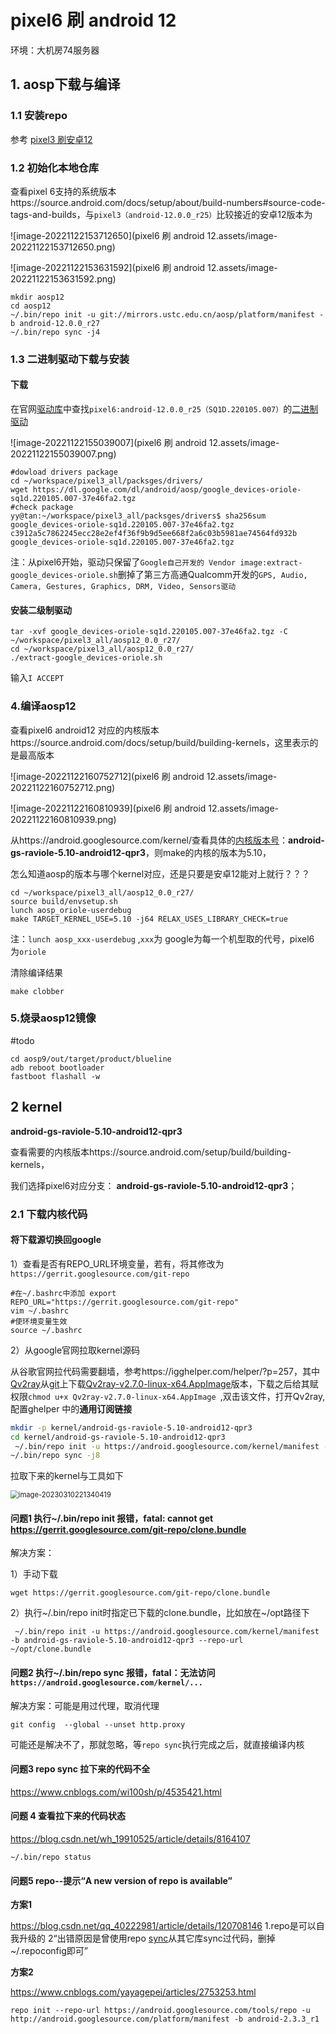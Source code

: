# pixel6 刷 android 12

环境：大机房74服务器

## 1. aosp下载与编译

### 1.1 安装repo

参考 [pixel3 刷安卓12](https://github.com/Ying-Yuan07/pixel3/blob/main/pixel3%20%E5%88%B7%E5%AE%89%E5%8D%9312.md)

### 1.2 初始化本地仓库

查看pixel 6支持的系统版本https://source.android.com/docs/setup/about/build-numbers#source-code-tags-and-builds，与`pixel3（android-12.0.0_r25）`比较接近的安卓12版本为

![image-20221122153712650](pixel6 刷 android 12.assets/image-20221122153712650.png)

![image-20221122153631592](pixel6 刷 android 12.assets/image-20221122153631592.png)

```shell
mkdir aosp12   
cd aosp12 
~/.bin/repo init -u git://mirrors.ustc.edu.cn/aosp/platform/manifest -b android-12.0.0_r27
~/.bin/repo sync -j4 
```

### 1.3 二进制驱动下载与安装

#### 下载

在官网[驱动库](https://developers.google.com/android/drivers)中查找`pixel6:android-12.0.0_r25（SQ1D.220105.007）`的[二进制驱动](https://developers.google.com/android/drivers#oriolesq1d.220105.007)

![image-20221122155039007](pixel6 刷 android 12.assets/image-20221122155039007.png)

```shell
#dowload drivers package
cd ~/workspace/pixel3_all/packsges/drivers/
wget https://dl.google.com/dl/android/aosp/google_devices-oriole-sq1d.220105.007-37e46fa2.tgz
#check package
yy@tan:~/workspace/pixel3_all/packsges/drivers$ sha256sum google_devices-oriole-sq1d.220105.007-37e46fa2.tgz 
c3912a5c7862245ecc28e2ef4f36f9b9d5ee668f2a6c03b5981ae74564fd932b  google_devices-oriole-sq1d.220105.007-37e46fa2.tgz
```

注：从pixel6开始，驱动只保留了`Google自己开发的 Vendor image:extract-google_devices-oriole.sh`删掉了第三方高通Qualcomm开发的`GPS, Audio, Camera, Gestures, Graphics, DRM, Video, Sensors驱动`

#### **安装二级制驱动**

```shell
tar -xvf google_devices-oriole-sq1d.220105.007-37e46fa2.tgz -C ~/workspace/pixel3_all/aosp12_0.0_r27/
cd ~/workspace/pixel3_all/aosp12_0.0_r27/
./extract-google_devices-oriole.sh
```

输入`I ACCEPT`

### 4.编译aosp12

查看pixel6 android12 对应的内核版本https://source.android.com/docs/setup/build/building-kernels，这里表示的是最高版本

![image-20221122160752712](pixel6 刷 android 12.assets/image-20221122160752712.png)

![image-20221122160810939](pixel6 刷 android 12.assets/image-20221122160810939.png)

从https://android.googlesource.com/kernel/查看具体的[内核版本号](https://android.googlesource.com/kernel/gs/+refs)：**android-gs-raviole-5.10-android12-qpr3**，则make的内核的版本为5.10，

怎么知道aosp的版本与哪个kernel对应，还是只要是安卓12能对上就行？？？



```shell
cd ~/workspace/pixel3_all/aosp12_0.0_r27/
source build/envsetup.sh
lunch aosp_oriole-userdebug 
make TARGET_KERNEL_USE=5.10 -j64 RELAX_USES_LIBRARY_CHECK=true
```

注：`lunch aosp_xxx-userdebug` ,`xxx`为 google为每一个机型取的代号，pixel6 为`oriole`

清除编译结果

```
make clobber
```

### 5.烧录aosp12镜像

#todo

```
cd aosp9/out/target/product/blueline
adb reboot bootloader
fastboot flashall -w
```







## 2 kernel

**android-gs-raviole-5.10-android12-qpr3**



查看需要的内核版本https://source.android.com/setup/build/building-kernels，

我们选择pixel6对应分支： **android-gs-raviole-5.10-android12-qpr3**；

### 2.1 下载内核代码

#### 将下载源切换回google

1）查看是否有REPO_URL环境变量，若有，将其修改为`https://gerrit.googlesource.com/git-repo`

```shell
#在~/.bashrc中添加 export REPO_URL="https://gerrit.googlesource.com/git-repo"
vim ~/.bashrc
#使环境变量生效
source ~/.bashrc
```

2）从google官网拉取kernel源码

从谷歌官网拉代码需要翻墙，参考https://igghelper.com/helper/?p=257，其中[Qv2ray](https://github.com/Qv2ray/Qv2ray/releases/tag/v2.7.0)从[git](https://github.com/Qv2ray/Qv2ray/releases)上下载[Qv2ray-v2.7.0-linux-x64.AppImage](https://github.com/Qv2ray/Qv2ray/releases/download/v2.7.0/Qv2ray-v2.7.0-linux-x64.AppImage)版本，下载之后给其赋权限`chmod u+x Qv2ray-v2.7.0-linux-x64.AppImage `,双击该文件，打开Qv2ray,配置ghelper 中的**通用订阅链接**

```bash
mkdir -p kernel/android-gs-raviole-5.10-android12-qpr3
cd kernel/android-gs-raviole-5.10-android12-qpr3 
 ~/.bin/repo init -u https://android.googlesource.com/kernel/manifest -b android-gs-raviole-5.10-android12-qpr3
~/.bin/repo sync -j8
```

拉取下来的kernel与工具如下

<img src="pixel6 刷 android 13.assets/image-20230310221340419.png" alt="image-20230310221340419" style="zoom:80%;" />



#### 问题1 执行~/.bin/repo init 报错，fatal: cannot get https://gerrit.googlesource.com/git-repo/clone.bundle

解决方案：

1）手动下载

```shell
wget https://gerrit.googlesource.com/git-repo/clone.bundle
```

2）执行~/.bin/repo init时指定已下载的clone.bundle，比如放在~/opt路径下

```shell
 ~/.bin/repo init -u https://android.googlesource.com/kernel/manifest -b android-gs-raviole-5.10-android12-qpr3 --repo-url ~/opt/clone.bundle
```

#### 问题2  执行~/.bin/repo sync 报错，fatal：无法访问`https://android.googlesource.com/kernel/...`

解决方案：可能是用过代理，取消代理

```shell
git config  --global --unset http.proxy
```

可能还是解决不了，那就忽略，等`repo sync`执行完成之后，就直接编译内核





#### 问题3 repo sync 拉下来的代码不全

https://www.cnblogs.com/wi100sh/p/4535421.html





#### 问题 4 查看拉下来的代码状态

https://blog.csdn.net/wh_19910525/article/details/8164107

```shell
~/.bin/repo status
```



#### 问题5 repo--提示“A new version of repo is available”

**方案1**

https://blog.csdn.net/qq_40222981/article/details/120708146
1.repo是可以自我升级的
2“出错原因是曾使用repo [sync](https://so.csdn.net/so/search?q=sync&spm=1001.2101.3001.7020)从其它库sync过代码，删掉~/.repoconfig即可”

**方案2**

https://www.cnblogs.com/yayagepei/articles/2753253.html

```shell
repo init --repo-url https://android.googlesource.com/tools/repo -u http://android.googlesource.com/platform/manifest -b android-2.3.3_r1
```

